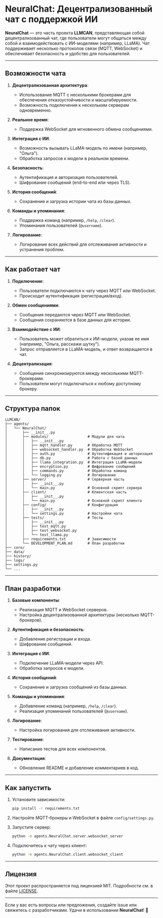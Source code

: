 
# NeuralChat: Децентрализованный чат с поддержкой ИИ

**NeuralChat** — это часть проекта **LLMCAN**, представляющая собой децентрализованный чат, где пользователи могут общаться между собой и взаимодействовать с ИИ-моделями (например, LLaMA). Чат поддерживает несколько протоколов связи (MQTT, WebSocket) и обеспечивает безопасность и удобство для пользователей.

---

## **Возможности чата**

1. **Децентрализованная архитектура**:
   - Использование MQTT с несколькими брокерами для обеспечения отказоустойчивости и масштабируемости.
   - Возможность подключения к нескольким серверам одновременно.

2. **Реальное время**:
   - Поддержка WebSocket для мгновенного обмена сообщениями.

3. **Интеграция с ИИ**:
   - Возможность вызывать LLaMA-модель по имени (например, "Ольга").
   - Обработка запросов к модели в реальном времени.

4. **Безопасность**:
   - Аутентификация и авторизация пользователей.
   - Шифрование сообщений (end-to-end или через TLS).

5. **История сообщений**:
   - Сохранение и загрузка истории чата из базы данных.

6. **Команды и упоминания**:
   - Поддержка команд (например, `/help`, `/clear`).
   - Упоминания пользователей (`@username`).

7. **Логирование**:
   - Логирование всех действий для отслеживания активности и устранения проблем.

---

## **Как работает чат**

1. **Подключение**:
   - Пользователи подключаются к чату через MQTT или WebSocket.
   - Происходит аутентификация (регистрация/вход).

2. **Обмен сообщениями**:
   - Сообщения передаются через MQTT или WebSocket.
   - Сообщения сохраняются в базе данных для истории.

3. **Взаимодействие с ИИ**:
   - Пользователь может обратиться к ИИ-модели, указав ее имя (например, "Ольга, расскажи шутку").
   - Запрос отправляется в LLaMA-модель, и ответ возвращается в чат.

4. **Децентрализация**:
   - Сообщения синхронизируются между несколькими MQTT-брокерами.
   - Пользователи могут подключаться к любому доступному брокеру.

---

## **Структура папок**

```
LLMCAN/
├── agents/
│   └── NeuralChat/
│       ├── __init__.py
│       ├── modules/                  # Модули для чата
│       │   ├── __init__.py
│       │   ├── mqtt_handler.py       # Обработка MQTT
│       │   ├── websocket_handler.py  # Обработка WebSocket
│       │   ├── auth.py               # Аутентификация и авторизация
│       │   ├── db.py                 # Работа с базой данных
│       │   ├── llama_integration.py  # Интеграция LLaMA-модели
│       │   ├── encryption.py         # Шифрование сообщений
│       │   ├── commands.py           # Обработка команд
│       │   └── logging.py            # Логирование
│       ├── server/                   # Серверная часть
│       │   ├── __init__.py
│       │   └── main.py               # Основной скрипт сервера
│       ├── client/                   # Клиентская часть
│       │   ├── __init__.py
│       │   └── main.py               # Основной скрипт клиента
│       ├── config/                   # Конфигурация
│       │   ├── __init__.py
│       │   └── settings.py           # Настройки чата
│       ├── tests/                    # Тесты
│       │   ├── __init__.py
│       │   ├── test_mqtt.py
│       │   ├── test_websocket.py
│       │   └── test_llama.py
│       ├── requirements.txt          # Зависимости
│       └── DEVELOPMENT_PLAN.md       # План разработки
├── core/
├── data/
├── history/
├── logs/
├── settings.py
└── ...
```

---

## **План разработки**

1. **Базовые компоненты**:
   - Реализация MQTT и WebSocket серверов.
   - Настройка децентрализованной архитектуры (несколько MQTT-брокеров).

2. **Аутентификация и безопасность**:
   - Добавление регистрации и входа.
   - Шифрование сообщений.

3. **Интеграция с ИИ**:
   - Подключение LLaMA-модели через API.
   - Обработка запросов к модели.

4. **История сообщений**:
   - Сохранение и загрузка сообщений из базы данных.

5. **Команды и упоминания**:
   - Добавление команд (например, `/help`, `/clear`).
   - Реализация упоминаний пользователей (`@username`).

6. **Логирование**:
   - Настройка логирования для отслеживания активности.

7. **Тестирование**:
   - Написание тестов для всех компонентов.

8. **Документация**:
   - Обновление README и добавление комментариев в код.

---

## **Как запустить**

1. Установите зависимости:
   ```bash
   pip install -r requirements.txt
   ```

2. Настройте MQTT-брокеры и WebSocket в файле `config/settings.py`.

3. Запустите сервер:
   ```bash
   python -m agents.NeuralChat.server.websocket_server
   ```

4. Подключитесь к чату через клиент:
   ```bash
   python -m agents.NeuralChat.client.websocket_client
   ```

---

## **Лицензия**

Этот проект распространяется под лицензией MIT. Подробности см. в файле [LICENSE](../LICENSE).

---

Если у вас есть вопросы или предложения, создайте issue или свяжитесь с разработчиками. Удачи в использовании **NeuralChat**! 🚀
